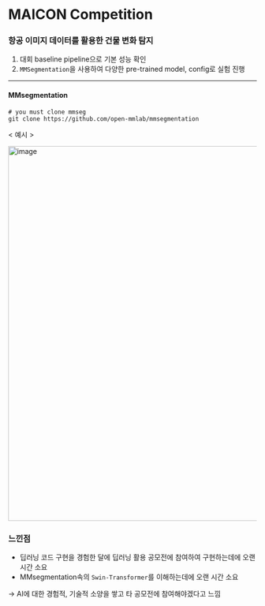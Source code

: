 # MAICON Competition

### 항공 이미지 데이터를 활용한 건물 변화 탐지	
1. 대회 baseline pipeline으로 기본 성능 확인
2. `MMSegmentation`을 사용하여 다양한 pre-trained model, config로 실험 진행
___

#### MMsegmentation
```
# you must clone mmseg
git clone https://github.com/open-mmlab/mmsegmentation
```

< 예시 >  

<img width="760" alt="image" src="https://user-images.githubusercontent.com/87609200/215312895-97602d94-62bd-48bf-86c7-5569c22e076c.png">  

### 느낀점  
* 딥러닝 코드 구현을 경험한 달에 딥러닝 활용 공모전에 참여하여 구현하는데에 오랜 시간 소요
* MMsegmentation속의 `Swin-Transformer`를 이해하는데에 오랜 시간 소요

-> AI에 대한 경험적, 기술적 소양을 쌓고 타 공모전에 참여해야겠다고 느낌
